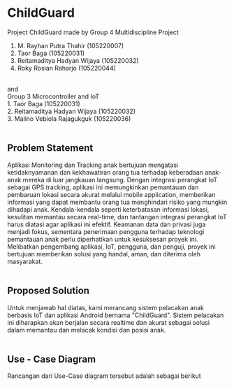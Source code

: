 # ChildGuard
Project ChildGuard made by Group 4 Multidiscipline Project <br>
1. M. Rayhan Putra Thahir (105220007)
2. Taor Baga (105220031)
3. Reitamaditya Hadyan Wijaya (105220032)
4. Roky Rosian Raharjo (105220044)
<br>
and
<br>
Group 3 Microcontroller and IoT <br>
1. Taor Baga (105220031) <br>
2. Reitamaditya Hadyan Wijaya (105220032) <br>
3. Malino Vebiola Rajagukguk (105220036) <br>
<br>

## Problem Statement

Aplikasi Monitoring dan Tracking anak bertujuan mengatasi ketidaknyamanan dan kekhawatiran orang tua terhadap keberadaan anak-anak mereka di luar jangkauan langsung. Dengan integrasi perangkat IoT sebagai GPS tracking, aplikasi ini memungkinkan pemantauan dan pembaruan lokasi secara akurat melalui mobile application, memberikan informasi yang dapat membantu orang tua menghindari risiko yang mungkin dihadapi anak. Kendala-kendala seperti keterbatasan informasi lokasi, kesulitan memantau secara real-time, dan tantangan integrasi perangkat IoT harus diatasi agar aplikasi ini efektif. Keamanan data dan privasi juga menjadi fokus, sementara penerimaan pengguna terhadap teknologi pemantauan anak perlu diperhatikan untuk kesuksesan proyek ini. Melibatkan pengembang aplikasi, IoT, pengguna, dan penguji, proyek ini bertujuan memberikan solusi yang handal, aman, dan diterima oleh masyarakat. <br> <br>

## Proposed Solution

Untuk menjawab hal diatas, kami merancang sistem pelacakan anak berbasis IoT dan aplikasi Android bernama "ChildGuard". Sistem pelacakan ini diharapkan akan berjalan secara realtime dan akurat sebagai solusi dalam memantau dan melacak kondisi dan posisi anak. <br> <br>

## Use - Case Diagram
Rancangan dari Use-Case diagram tersebut adalah sebagai berikut<br>
